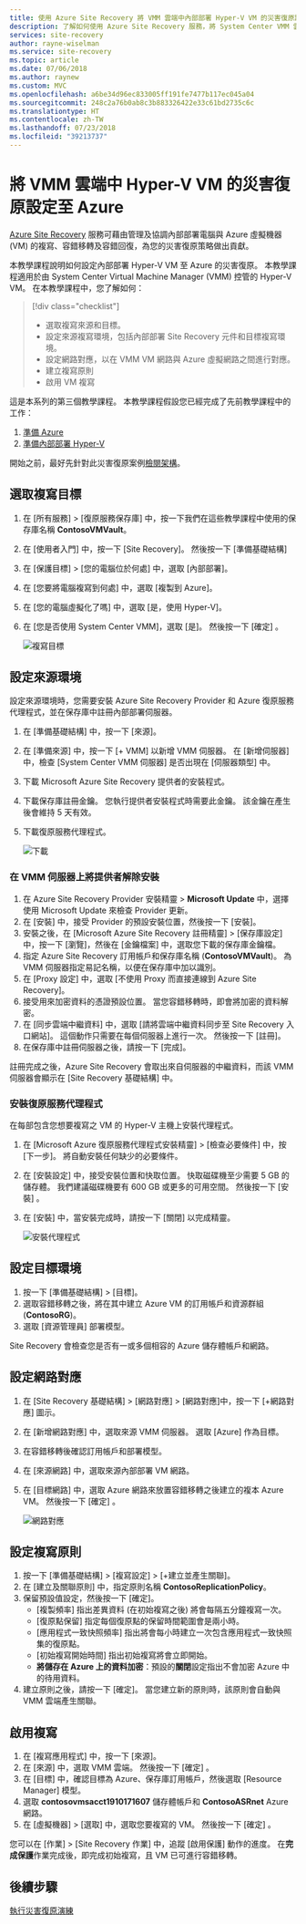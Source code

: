 ```yaml
---
title: 使用 Azure Site Recovery 將 VMM 雲端中內部部署 Hyper-V VM 的災害復原設定至 Azure | Microsoft Docs
description: 了解如何使用 Azure Site Recovery 服務，將 System Center VMM 雲端中內部部署 Hyper-V VM 的災害復原設定至 Azure。
services: site-recovery
author: rayne-wiselman
ms.service: site-recovery
ms.topic: article
ms.date: 07/06/2018
ms.author: raynew
ms.custom: MVC
ms.openlocfilehash: a6be34d96ec833005ff191fe7477b117ec045a04
ms.sourcegitcommit: 248c2a76b0ab8c3b883326422e33c61bd2735c6c
ms.translationtype: HT
ms.contentlocale: zh-TW
ms.lasthandoff: 07/23/2018
ms.locfileid: "39213737"
---
```

# <a name="set-up-disaster-recovery-of-on-premises-hyper-v-vms-in-vmm-clouds-to-azure"></a>將 VMM 雲端中 Hyper-V VM 的災害復原設定至 Azure

[Azure Site Recovery](site-recovery-overview.md) 服務可藉由管理及協調內部部署電腦與 Azure 虛擬機器 (VM) 的複寫、容錯移轉及容錯回復，為您的災害復原策略做出貢獻。

本教學課程說明如何設定內部部署 Hyper-V VM 至 Azure 的災害復原。 本教學課程適用於由 System Center Virtual Machine Manager (VMM) 控管的 Hyper-V VM。 在本教學課程中，您了解如何：

> [!div class="checklist"]
> * 選取複寫來源和目標。
> * 設定來源複寫環境，包括內部部署 Site Recovery 元件和目標複寫環境。
> * 設定網路對應，以在 VMM VM 網路與 Azure 虛擬網路之間進行對應。
> * 建立複寫原則
> * 啟用 VM 複寫

這是本系列的第三個教學課程。 本教學課程假設您已經完成了先前教學課程中的工作：

1. [準備 Azure](tutorial-prepare-azure.md)
2. [準備內部部署 Hyper-V](tutorial-prepare-on-premises-hyper-v.md)

開始之前，最好先針對此災害復原案例[檢閱架構](concepts-hyper-v-to-azure-architecture.md)。



## <a name="select-a-replication-goal"></a>選取複寫目標

1. 在 [所有服務] > [復原服務保存庫] 中，按一下我們在這些教學課程中使用的保存庫名稱 **ContosoVMVault**。
2. 在 [使用者入門] 中，按一下 [Site Recovery]。 然後按一下 [準備基礎結構]
3. 在 [保護目標] > [您的電腦位於何處] 中，選取 [內部部署]。
4. 在 [您要將電腦複寫到何處] 中，選取 [複製到 Azure]。
5. 在 [您的電腦虛擬化了嗎] 中，選取 [是，使用 Hyper-V]。
6. 在 [您是否使用 System Center VMM]，選取 [是]。 然後按一下 [確定] 。

    ![複寫目標](./media/hyper-v-vmm-azure-tutorial/replication-goal.png)



## <a name="set-up-the-source-environment"></a>設定來源環境

設定來源環境時，您需要安裝 Azure Site Recovery Provider 和 Azure 復原服務代理程式，並在保存庫中註冊內部部署伺服器。 

1. 在 [準備基礎結構] 中，按一下 [來源]。
2. 在 [準備來源] 中，按一下 [+ VMM] 以新增 VMM 伺服器。 在 [新增伺服器] 中，檢查 [System Center VMM 伺服器] 是否出現在 [伺服器類型] 中。
3. 下載 Microsoft Azure Site Recovery 提供者的安裝程式。
4. 下載保存庫註冊金鑰。 您執行提供者安裝程式時需要此金鑰。 該金鑰在產生後會維持 5 天有效。
5. 下載復原服務代理程式。

    ![下載](./media/hyper-v-vmm-azure-tutorial/download-vmm.png)

### <a name="install-the-provider-on-the-vmm-server"></a>在 VMM 伺服器上將提供者解除安裝

1. 在 Azure Site Recovery Provider 安裝精靈 > **Microsoft Update** 中，選擇使用 Microsoft Update 來檢查 Provider 更新。
2. 在 [安裝] 中，接受 Provider 的預設安裝位置，然後按一下 [安裝]。 
3. 安裝之後，在 [Microsoft Azure Site Recovery 註冊精靈] > [保存庫設定] 中，按一下 [瀏覽]，然後在 [金鑰檔案] 中，選取您下載的保存庫金鑰檔。
4. 指定 Azure Site Recovery 訂用帳戶和保存庫名稱 (**ContosoVMVault**)。 為 VMM 伺服器指定易記名稱，以便在保存庫中加以識別。
5. 在 [Proxy 設定] 中，選取 [不使用 Proxy 而直接連線到 Azure Site Recovery]。
6. 接受用來加密資料的憑證預設位置。 當您容錯移轉時，即會將加密的資料解密。
7. 在 [同步雲端中繼資料] 中，選取 [請將雲端中繼資料同步至 Site Recovery 入口網站]。 這個動作只需要在每個伺服器上進行一次。 然後按一下 [註冊]。
8. 在保存庫中註冊伺服器之後，請按一下 [完成]。

註冊完成之後，Azure Site Recovery 會取出來自伺服器的中繼資料，而該 VMM 伺服器會顯示在 [Site Recovery 基礎結構] 中。

### <a name="install-the-recovery-services-agent"></a>安裝復原服務代理程式

在每部包含您想要複寫之 VM 的 Hyper-V 主機上安裝代理程式。

1. 在 [Microsoft Azure 復原服務代理程式安裝精靈] > [檢查必要條件] 中，按 [下一步]。 將自動安裝任何缺少的必要條件。
2. 在 [安裝設定] 中，接受安裝位置和快取位置。 快取磁碟機至少需要 5 GB 的儲存體。 我們建議磁碟機要有 600 GB 或更多的可用空間。 然後按一下 [安裝] 。
3. 在 [安裝] 中，當安裝完成時，請按一下 [關閉] 以完成精靈。

    ![安裝代理程式](./media/hyper-v-vmm-azure-tutorial/mars-install.png)
    

## <a name="set-up-the-target-environment"></a>設定目標環境

1. 按一下 [準備基礎結構] > [目標]。
2. 選取容錯移轉之後，將在其中建立 Azure VM 的訂用帳戶和資源群組 (**ContosoRG**)。
3. 選取 [資源管理員] 部署模型。

Site Recovery 會檢查您是否有一或多個相容的 Azure 儲存體帳戶和網路。


## <a name="configure-network-mapping"></a>設定網路對應

1. 在 [Site Recovery 基礎結構]  >  [網路對應]  >  [網路對應]中，按一下 [+網路對應] 圖示。
2. 在 [新增網路對應] 中，選取來源 VMM 伺服器。 選取 [Azure] 作為目標。
3. 在容錯移轉後確認訂用帳戶和部署模型。
4. 在 [來源網路] 中，選取來源內部部署 VM 網路。
5. 在 [目標網路] 中，選取 Azure 網路來放置容錯移轉之後建立的複本 Azure VM。 然後按一下 [確定] 。

    ![網路對應](./media/hyper-v-vmm-azure-tutorial/network-mapping-vmm.png)

## <a name="set-up-a-replication-policy"></a>設定複寫原則

1. 按一下 [準備基礎結構] > [複寫設定] > [+建立並產生關聯]。
2. 在 [建立及關聯原則] 中，指定原則名稱 **ContosoReplicationPolicy**。
3. 保留預設值設定，然後按一下 [確定]。
    - [複製頻率] 指出差異資料 (在初始複寫之後) 將會每隔五分鐘複寫一次。
    - [復原點保留] 指定每個復原點的保留時間範圍會是兩小時。
    - [應用程式一致快照頻率]  指出將會每小時建立一次包含應用程式一致快照集的復原點。
    - [初始複寫開始時間] 指出初始複寫將會立即開始。
    - **將儲存在 Azure 上的資料加密**：預設的**關閉**設定指出不會加密 Azure 中的待用資料。
4. 建立原則之後，請按一下 [確定]。 當您建立新的原則時，該原則會自動與 VMM 雲端產生關聯。

## <a name="enable-replication"></a>啟用複寫

1. 在 [複寫應用程式] 中，按一下 [來源]。 
2. 在 [來源] 中，選取 VMM 雲端。 然後按一下 [確定] 。
3. 在 [目標] 中，確認目標為 Azure、保存庫訂用帳戶，然後選取 [Resource Manager] 模型。
4. 選取 **contosovmsacct1910171607** 儲存體帳戶和 **ContosoASRnet** Azure 網路。
5. 在 [虛擬機器] > [選取] 中，選取您要複寫的 VM。 然後按一下 [確定] 。

 您可以在 [作業] > [Site Recovery 作業] 中，追蹤 [啟用保護] 動作的進度。 在**完成保護**作業完成後，即完成初始複寫，且 VM 已可進行容錯移轉。


## <a name="next-steps"></a>後續步驟
[執行災害復原演練](tutorial-dr-drill-azure.md)
